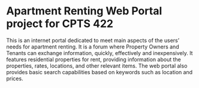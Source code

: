 # Apartment Renting Web Portal project for CPTS 422
This is an internet portal dedicated to meet main aspects of the users’ needs for
apartment renting. It is a forum where Property Owners and Tenants can
exchange information, quickly, effectively and inexpensively. It features
residential properties for rent, providing information about the properties, rates,
locations, and other relevant items. The web portal also provides basic search
capabilities based on keywords such as location and prices.
